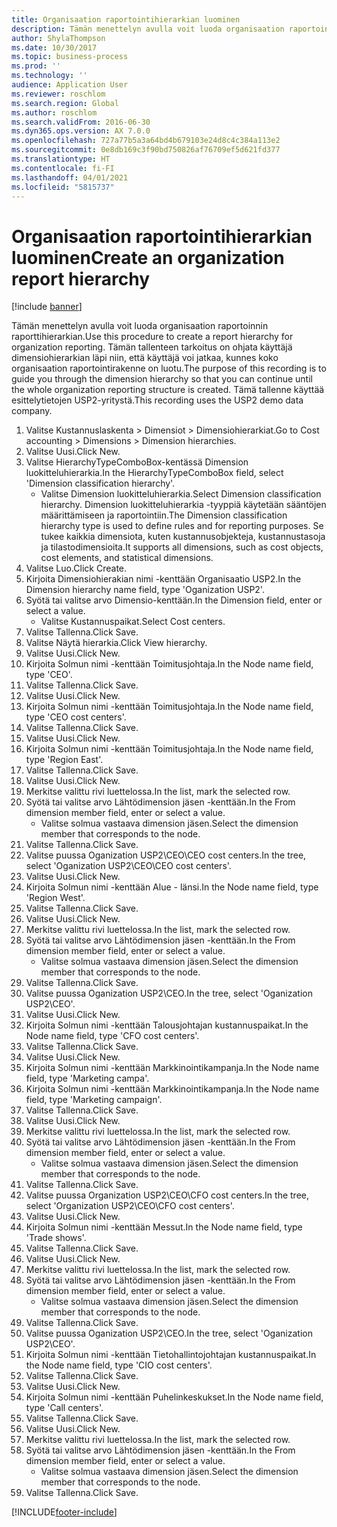 ```yaml
---
title: Organisaation raportointihierarkian luominen
description: Tämän menettelyn avulla voit luoda organisaation raportoinnin raporttihierarkian.
author: ShylaThompson
ms.date: 10/30/2017
ms.topic: business-process
ms.prod: ''
ms.technology: ''
audience: Application User
ms.reviewer: roschlom
ms.search.region: Global
ms.author: roschlom
ms.search.validFrom: 2016-06-30
ms.dyn365.ops.version: AX 7.0.0
ms.openlocfilehash: 727a77b5a3a64bd4b679103e24d8c4c384a113e2
ms.sourcegitcommit: 0e8db169c3f90bd750826af76709ef5d621fd377
ms.translationtype: HT
ms.contentlocale: fi-FI
ms.lasthandoff: 04/01/2021
ms.locfileid: "5815737"
---
```

# <a name="create-an-organization-report-hierarchy"></a><span data-ttu-id="8478d-103">Organisaation raportointihierarkian luominen</span><span class="sxs-lookup"><span data-stu-id="8478d-103">Create an organization report hierarchy</span></span>

[!include [banner](../../includes/banner.md)]

<span data-ttu-id="8478d-104">Tämän menettelyn avulla voit luoda organisaation raportoinnin raporttihierarkian.</span><span class="sxs-lookup"><span data-stu-id="8478d-104">Use this procedure to create a report hierarchy for organization reporting.</span></span> <span data-ttu-id="8478d-105">Tämän tallenteen tarkoitus on ohjata käyttäjä dimensiohierarkian läpi niin, että käyttäjä voi jatkaa, kunnes koko organisaation raportointirakenne on luotu.</span><span class="sxs-lookup"><span data-stu-id="8478d-105">The purpose of this recording is to guide you through the dimension hierarchy so that you can continue until the whole organization reporting structure is created.</span></span> <span data-ttu-id="8478d-106">Tämä tallenne käyttää esittelytietojen USP2-yritystä.</span><span class="sxs-lookup"><span data-stu-id="8478d-106">This recording uses the USP2 demo data company.</span></span>

1. <span data-ttu-id="8478d-107">Valitse Kustannuslaskenta > Dimensiot > Dimensiohierarkiat.</span><span class="sxs-lookup"><span data-stu-id="8478d-107">Go to Cost accounting > Dimensions > Dimension hierarchies.</span></span>
2. <span data-ttu-id="8478d-108">Valitse Uusi.</span><span class="sxs-lookup"><span data-stu-id="8478d-108">Click New.</span></span>
3. <span data-ttu-id="8478d-109">Valitse HierarchyTypeComboBox-kentässä Dimension luokitteluhierarkia.</span><span class="sxs-lookup"><span data-stu-id="8478d-109">In the HierarchyTypeComboBox field, select 'Dimension classification hierarchy'.</span></span>
    * <span data-ttu-id="8478d-110">Valitse Dimension luokitteluhierarkia.</span><span class="sxs-lookup"><span data-stu-id="8478d-110">Select Dimension classification hierarchy.</span></span> <span data-ttu-id="8478d-111">Dimension luokitteluhierarkia -tyyppiä käytetään sääntöjen määrittämiseen ja raportointiin.</span><span class="sxs-lookup"><span data-stu-id="8478d-111">The Dimension classification hierarchy type is used to define rules and for reporting purposes.</span></span> <span data-ttu-id="8478d-112">Se tukee kaikkia dimensiota, kuten kustannusobjekteja, kustannustasoja ja tilastodimensioita.</span><span class="sxs-lookup"><span data-stu-id="8478d-112">It supports all dimensions, such as cost objects, cost elements, and statistical dimensions.</span></span>  
4. <span data-ttu-id="8478d-113">Valitse Luo.</span><span class="sxs-lookup"><span data-stu-id="8478d-113">Click Create.</span></span>
5. <span data-ttu-id="8478d-114">Kirjoita Dimensiohierakian nimi -kenttään Organisaatio USP2.</span><span class="sxs-lookup"><span data-stu-id="8478d-114">In the Dimension hierarchy name field, type 'Oganization USP2'.</span></span>
6. <span data-ttu-id="8478d-115">Syötä tai valitse arvo Dimensio-kenttään.</span><span class="sxs-lookup"><span data-stu-id="8478d-115">In the Dimension field, enter or select a value.</span></span>
    * <span data-ttu-id="8478d-116">Valitse Kustannuspaikat.</span><span class="sxs-lookup"><span data-stu-id="8478d-116">Select Cost centers.</span></span>  
7. <span data-ttu-id="8478d-117">Valitse Tallenna.</span><span class="sxs-lookup"><span data-stu-id="8478d-117">Click Save.</span></span>
8. <span data-ttu-id="8478d-118">Valitse Näytä hierarkia.</span><span class="sxs-lookup"><span data-stu-id="8478d-118">Click View hierarchy.</span></span>
9. <span data-ttu-id="8478d-119">Valitse Uusi.</span><span class="sxs-lookup"><span data-stu-id="8478d-119">Click New.</span></span>
10. <span data-ttu-id="8478d-120">Kirjoita Solmun nimi -kenttään Toimitusjohtaja.</span><span class="sxs-lookup"><span data-stu-id="8478d-120">In the Node name field, type 'CEO'.</span></span>
11. <span data-ttu-id="8478d-121">Valitse Tallenna.</span><span class="sxs-lookup"><span data-stu-id="8478d-121">Click Save.</span></span>
12. <span data-ttu-id="8478d-122">Valitse Uusi.</span><span class="sxs-lookup"><span data-stu-id="8478d-122">Click New.</span></span>
13. <span data-ttu-id="8478d-123">Kirjoita Solmun nimi -kenttään Toimitusjohtaja.</span><span class="sxs-lookup"><span data-stu-id="8478d-123">In the Node name field, type 'CEO cost centers'.</span></span>
14. <span data-ttu-id="8478d-124">Valitse Tallenna.</span><span class="sxs-lookup"><span data-stu-id="8478d-124">Click Save.</span></span>
15. <span data-ttu-id="8478d-125">Valitse Uusi.</span><span class="sxs-lookup"><span data-stu-id="8478d-125">Click New.</span></span>
16. <span data-ttu-id="8478d-126">Kirjoita Solmun nimi -kenttään Toimitusjohtaja.</span><span class="sxs-lookup"><span data-stu-id="8478d-126">In the Node name field, type 'Region East'.</span></span>
17. <span data-ttu-id="8478d-127">Valitse Tallenna.</span><span class="sxs-lookup"><span data-stu-id="8478d-127">Click Save.</span></span>
18. <span data-ttu-id="8478d-128">Valitse Uusi.</span><span class="sxs-lookup"><span data-stu-id="8478d-128">Click New.</span></span>
19. <span data-ttu-id="8478d-129">Merkitse valittu rivi luettelossa.</span><span class="sxs-lookup"><span data-stu-id="8478d-129">In the list, mark the selected row.</span></span>
20. <span data-ttu-id="8478d-130">Syötä tai valitse arvo Lähtödimension jäsen -kenttään.</span><span class="sxs-lookup"><span data-stu-id="8478d-130">In the From dimension member field, enter or select a value.</span></span>
    * <span data-ttu-id="8478d-131">Valitse solmua vastaava dimension jäsen.</span><span class="sxs-lookup"><span data-stu-id="8478d-131">Select the dimension member that corresponds to the node.</span></span>  
21. <span data-ttu-id="8478d-132">Valitse Tallenna.</span><span class="sxs-lookup"><span data-stu-id="8478d-132">Click Save.</span></span>
22. <span data-ttu-id="8478d-133">Valitse puussa Oganization USP2\CEO\CEO cost centers.</span><span class="sxs-lookup"><span data-stu-id="8478d-133">In the tree, select 'Oganization USP2\CEO\CEO cost centers'.</span></span>
23. <span data-ttu-id="8478d-134">Valitse Uusi.</span><span class="sxs-lookup"><span data-stu-id="8478d-134">Click New.</span></span>
24. <span data-ttu-id="8478d-135">Kirjoita Solmun nimi -kenttään Alue - länsi.</span><span class="sxs-lookup"><span data-stu-id="8478d-135">In the Node name field, type 'Region West'.</span></span>
25. <span data-ttu-id="8478d-136">Valitse Tallenna.</span><span class="sxs-lookup"><span data-stu-id="8478d-136">Click Save.</span></span>
26. <span data-ttu-id="8478d-137">Valitse Uusi.</span><span class="sxs-lookup"><span data-stu-id="8478d-137">Click New.</span></span>
27. <span data-ttu-id="8478d-138">Merkitse valittu rivi luettelossa.</span><span class="sxs-lookup"><span data-stu-id="8478d-138">In the list, mark the selected row.</span></span>
28. <span data-ttu-id="8478d-139">Syötä tai valitse arvo Lähtödimension jäsen -kenttään.</span><span class="sxs-lookup"><span data-stu-id="8478d-139">In the From dimension member field, enter or select a value.</span></span>
    * <span data-ttu-id="8478d-140">Valitse solmua vastaava dimension jäsen.</span><span class="sxs-lookup"><span data-stu-id="8478d-140">Select the dimension member that corresponds to the node.</span></span>  
29. <span data-ttu-id="8478d-141">Valitse Tallenna.</span><span class="sxs-lookup"><span data-stu-id="8478d-141">Click Save.</span></span>
30. <span data-ttu-id="8478d-142">Valitse puussa Oganization USP2\CEO.</span><span class="sxs-lookup"><span data-stu-id="8478d-142">In the tree, select 'Oganization USP2\CEO'.</span></span>
31. <span data-ttu-id="8478d-143">Valitse Uusi.</span><span class="sxs-lookup"><span data-stu-id="8478d-143">Click New.</span></span>
32. <span data-ttu-id="8478d-144">Kirjoita Solmun nimi -kenttään Talousjohtajan kustannuspaikat.</span><span class="sxs-lookup"><span data-stu-id="8478d-144">In the Node name field, type 'CFO cost centers'.</span></span>
33. <span data-ttu-id="8478d-145">Valitse Tallenna.</span><span class="sxs-lookup"><span data-stu-id="8478d-145">Click Save.</span></span>
34. <span data-ttu-id="8478d-146">Valitse Uusi.</span><span class="sxs-lookup"><span data-stu-id="8478d-146">Click New.</span></span>
35. <span data-ttu-id="8478d-147">Kirjoita Solmun nimi -kenttään Markkinointikampanja.</span><span class="sxs-lookup"><span data-stu-id="8478d-147">In the Node name field, type 'Marketing campa'.</span></span>
36. <span data-ttu-id="8478d-148">Kirjoita Solmun nimi -kenttään Markkinointikampanja.</span><span class="sxs-lookup"><span data-stu-id="8478d-148">In the Node name field, type 'Marketing campaign'.</span></span>
37. <span data-ttu-id="8478d-149">Valitse Tallenna.</span><span class="sxs-lookup"><span data-stu-id="8478d-149">Click Save.</span></span>
38. <span data-ttu-id="8478d-150">Valitse Uusi.</span><span class="sxs-lookup"><span data-stu-id="8478d-150">Click New.</span></span>
39. <span data-ttu-id="8478d-151">Merkitse valittu rivi luettelossa.</span><span class="sxs-lookup"><span data-stu-id="8478d-151">In the list, mark the selected row.</span></span>
40. <span data-ttu-id="8478d-152">Syötä tai valitse arvo Lähtödimension jäsen -kenttään.</span><span class="sxs-lookup"><span data-stu-id="8478d-152">In the From dimension member field, enter or select a value.</span></span>
    * <span data-ttu-id="8478d-153">Valitse solmua vastaava dimension jäsen.</span><span class="sxs-lookup"><span data-stu-id="8478d-153">Select the dimension member that corresponds to the node.</span></span>  
41. <span data-ttu-id="8478d-154">Valitse Tallenna.</span><span class="sxs-lookup"><span data-stu-id="8478d-154">Click Save.</span></span>
42. <span data-ttu-id="8478d-155">Valitse puussa Organization USP2\CEO\CFO cost centers.</span><span class="sxs-lookup"><span data-stu-id="8478d-155">In the tree, select 'Organization USP2\CEO\CFO cost centers'.</span></span>
43. <span data-ttu-id="8478d-156">Valitse Uusi.</span><span class="sxs-lookup"><span data-stu-id="8478d-156">Click New.</span></span>
44. <span data-ttu-id="8478d-157">Kirjoita Solmun nimi -kenttään Messut.</span><span class="sxs-lookup"><span data-stu-id="8478d-157">In the Node name field, type 'Trade shows'.</span></span>
45. <span data-ttu-id="8478d-158">Valitse Tallenna.</span><span class="sxs-lookup"><span data-stu-id="8478d-158">Click Save.</span></span>
46. <span data-ttu-id="8478d-159">Valitse Uusi.</span><span class="sxs-lookup"><span data-stu-id="8478d-159">Click New.</span></span>
47. <span data-ttu-id="8478d-160">Merkitse valittu rivi luettelossa.</span><span class="sxs-lookup"><span data-stu-id="8478d-160">In the list, mark the selected row.</span></span>
48. <span data-ttu-id="8478d-161">Syötä tai valitse arvo Lähtödimension jäsen -kenttään.</span><span class="sxs-lookup"><span data-stu-id="8478d-161">In the From dimension member field, enter or select a value.</span></span>
    * <span data-ttu-id="8478d-162">Valitse solmua vastaava dimension jäsen.</span><span class="sxs-lookup"><span data-stu-id="8478d-162">Select the dimension member that corresponds to the node.</span></span>  
49. <span data-ttu-id="8478d-163">Valitse Tallenna.</span><span class="sxs-lookup"><span data-stu-id="8478d-163">Click Save.</span></span>
50. <span data-ttu-id="8478d-164">Valitse puussa Oganization USP2\CEO.</span><span class="sxs-lookup"><span data-stu-id="8478d-164">In the tree, select 'Oganization USP2\CEO'.</span></span>
51. <span data-ttu-id="8478d-165">Kirjoita Solmun nimi -kenttään Tietohallintojohtajan kustannuspaikat.</span><span class="sxs-lookup"><span data-stu-id="8478d-165">In the Node name field, type 'CIO cost centers'.</span></span>
52. <span data-ttu-id="8478d-166">Valitse Tallenna.</span><span class="sxs-lookup"><span data-stu-id="8478d-166">Click Save.</span></span>
53. <span data-ttu-id="8478d-167">Valitse Uusi.</span><span class="sxs-lookup"><span data-stu-id="8478d-167">Click New.</span></span>
54. <span data-ttu-id="8478d-168">Kirjoita Solmun nimi -kenttään Puhelinkeskukset.</span><span class="sxs-lookup"><span data-stu-id="8478d-168">In the Node name field, type 'Call centers'.</span></span>
55. <span data-ttu-id="8478d-169">Valitse Tallenna.</span><span class="sxs-lookup"><span data-stu-id="8478d-169">Click Save.</span></span>
56. <span data-ttu-id="8478d-170">Valitse Uusi.</span><span class="sxs-lookup"><span data-stu-id="8478d-170">Click New.</span></span>
57. <span data-ttu-id="8478d-171">Merkitse valittu rivi luettelossa.</span><span class="sxs-lookup"><span data-stu-id="8478d-171">In the list, mark the selected row.</span></span>
58. <span data-ttu-id="8478d-172">Syötä tai valitse arvo Lähtödimension jäsen -kenttään.</span><span class="sxs-lookup"><span data-stu-id="8478d-172">In the From dimension member field, enter or select a value.</span></span>
    * <span data-ttu-id="8478d-173">Valitse solmua vastaava dimension jäsen.</span><span class="sxs-lookup"><span data-stu-id="8478d-173">Select the dimension member that corresponds to the node.</span></span>  
59. <span data-ttu-id="8478d-174">Valitse Tallenna.</span><span class="sxs-lookup"><span data-stu-id="8478d-174">Click Save.</span></span>



[!INCLUDE[footer-include](../../../includes/footer-banner.md)]